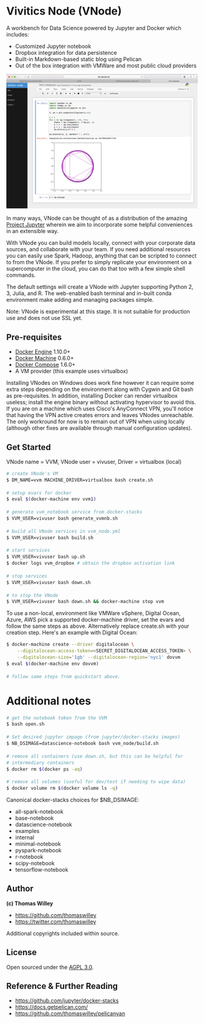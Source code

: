 # Vivitics Node (VNode)

A workbench for Data Science powered by Jupyter and Docker which includes:

- Customized Jupyter notebook
- Dropbox integration for data persistence
- Built-in Markdown-based static blog using Pelican
- Out of the box integration with VMWare and most public cloud providers

![VNode in action](vnode_ss.png)

In many ways, VNode can be thought of as a distribution of the amazing [Project Jupyter](http://jupyter.org/) wherein we aim to incorporate some helpful conveniences in an extensible way.

With VNode you can build models locally, connect with your corporate
data sources, and collaborate with your team. If you need additional
resources you can easily use Spark, Hadoop, anything that can be
scripted to connect to from the VNode. If you prefer to simply replicate
your environment on a supercomputer in the cloud, you can do that too
with a few simple shell commands.

The default settings will create a VNode with Jupyter supporting Python
2, 3, Julia, and R. The web-enabled bash terminal and in-built conda
environment make adding and managing packages simple.

Note: VNode is experimental at this stage. It is not suitable for
production use and does not use SSL yet.

## Pre-requisites

* [Docker Engine](https://docs.docker.com/engine/) 1.10.0+
* [Docker Machine](https://docs.docker.com/machine/) 0.6.0+
* [Docker Compose](https://docs.docker.com/compose/) 1.6.0+
* A VM provider (this example uses virtualbox)

Installing VNodes on Windows does work fine however it can require some
extra steps depending on the environment along with Cygwin and Git bash
as pre-requisites. In addition, installing Docker can render virtualbox useless; install the engine binary without activating hypervisor to avoid this. If you are on a machine which uses Cisco's AnyConnect VPN, you'll notice that having the VPN active creates errors and leaves VNodes unreachable. The only workround for now is to remain out of VPN when using locally (although other fixes are available through manual configuration updates).

## Get Started

VNode name = VVM, VNode user = vivuser, Driver = virtualbox (local)

```bash
# create VNode's VM
$ DM_NAME=vvm MACHINE_DRIVER=virtualbox bash create.sh

# setup evars for docker
$ eval $(docker-machine env vvm1)

# generate vvm_notebook service from docker-stacks
$ VVM_USER=vivuser bash generate_vvmnb.sh

# build all VNode services in vvm_node.yml
$ VVM_USER=vivuser bash build.sh 

# start services
$ VVM_USER=vivuser bash up.sh
$ docker logs vvm_dropbox # obtain the dropbox activation link

# stop services
$ VVM_USER=vivuser bash down.sh

# to stop the VNode
$ VVM_USER=vivuser bash down.sh && docker-machine stop vvm
```

To use a non-local, environment like VMWare vSphere, Digital Ocean, Azure, AWS pick a supported docker-machine driver, set the evars and follow the same steps as above. Alternatively replace create.sh with your creation step. Here's an example with Digital Ocean:

```bash
$ docker-machine create --driver digitalocean \
    --digitalocean-access-token=<SECRET_DIGITALOCEAN_ACCESS_TOKEN> \
    --digitalocean-size='1gb' --digitalocean-region='nyc1' dovvm
$ eval $(docker-machine env dovvm)

# follow same steps from quickstart above.
```

# Additional notes
```bash
# get the notebook token from the VVM
$ bash open.sh

# Set desired jupyter impage (from jupyter/docker-stacks images)
$ NB_DSIMAGE=datascience-notebook bash vvm_node/build.sh

# remove all containers (use down.sh, but this can be helpful for
# intermediary containers
$ docker rm $(docker ps -aq)

# remove all volumes (useful for dev/test if needing to wipe data)
$ docker volume rm $(docker volume ls -q)
```

Canonical docker-stacks choices for $NB\_DSIMAGE:

- all-spark-notebook
- base-notebook
- datascience-notebook
- examples
- internal
- minimal-notebook
- pyspark-notebook
- r-notebook
- scipy-notebook
- tensorflow-notebook


## Author

**(c) Thomas Willey**
- <https://github.com/thomaswilley>
- <https://twitter.com/thomaswilley>

Additional copyrights included within source.

## License

Open sourced under the [AGPL 3.0](LICENSE).

## Reference & Further Reading

- https://github.com/jupyter/docker-stacks
- https://docs.getpelican.com/
- https://github.com/thomaswilley/pelicanyan
